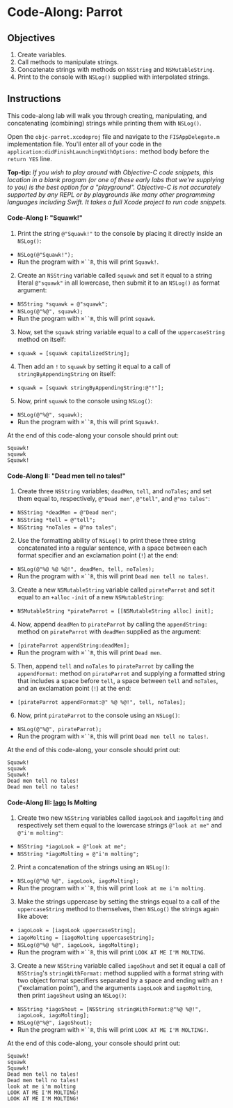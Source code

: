 # Code-Along: Parrot

## Objectives

1. Create variables.
2. Call methods to manipulate strings.
3. Concatenate strings with methods on `NSString` and `NSMutableString`.
3. Print to the console with `NSLog()` supplied with interpolated strings.

## Instructions

This code-along lab will walk you through creating, manipulating, and concatenating (combining) strings while printing them with `NSLog()`.

Open the `objc-parrot.xcodeproj` file and navigate to the `FISAppDelegate.m` implementation file. You'll enter all of your code in the `application:didFinishLaunchingWithOptions:` method body before the `return YES` line.

**Top-tip:** *If you wish to play around with Objective-C code snippets, this location in a blank program (or one of these early labs that we're supplying to you) is the best option for a "playground". Objective-C is not accurately supported by any REPL or by playgrounds like many other programming languages including Swift. It takes a full Xcode project to run code snippets.*

#### Code-Along I: "Squawk!"

1. Print the string `@"Squawk!"` to the console by placing it directly inside an `NSLog()`:
  * `NSLog(@"Squawk!");`  
  * Run the program with `⌘``R`, this will print `Squawk!`.
2. Create an `NSString` variable called `squawk` and set it equal to a string literal `@"squawk"` in all lowercase, then submit it to an `NSLog()` as format argument:
  * `NSString *squawk = @"squawk";`
  * `NSLog(@"%@", squawk);`
  * Run the program with `⌘``R`, this will print `squawk`.
3. Now, set the `squawk` string variable equal to a call of the `uppercaseString` method on itself:
  * `squawk = [squawk capitalizedString];`
4. Then add an `!` to `squawk` by setting it equal to a call of `stringByAppendingString` on itself:
  * `squawk = [squawk stringByAppendingString:@"!"];`
5. Now, print `squawk` to the console using `NSLog()`:
  * `NSLog(@"%@", squawk);`
  * Run the program with `⌘``R`, this will print `Squawk!`.

At the end of this code-along your console should print out:

```
Squawk!
squawk
Squawk!
```

#### Code-Along II: "Dead men tell no tales!"

1. Create three `NSString` variables; `deadMen`, `tell`, and `noTales`; and set them equal to, respectively, `@"Dead men"`, `@"tell"`, and `@"no tales"`:
  * `NSString *deadMen = @"Dead men";`
  * `NSString *tell = @"tell";`
  * `NSString *noTales = @"no tales";`
2. Use the formatting ability of `NSLog()` to print these three string concatenated into a regular sentence, with a space between each format specifier and an exclamation point (`!`) at the end:
  * `NSLog(@"%@ %@ %@!", deadMen, tell, noTales);`
  * Run the program with `⌘``R`, this will print `Dead men tell no tales!`.
3. Create a new `NSMutableString` variable called `pirateParrot` and set it equal to an `+alloc` `-init` of a new `NSMutableString`:
  * `NSMutableString *pirateParrot = [[NSMutableString alloc] init];`
4. Now, append `deadMen` to `pirateParrot` by calling the `appendString:` method on `pirateParrot` with `deadMen` supplied as the argument:
  * `[pirateParrot appendString:deadMen];`
  * Run the program with `⌘``R`, this will print `Dead men`.
5. Then, append `tell` and `noTales` to `pirateParrot` by calling the `appendFormat:` method on `pirateParrot` and supplying a formatted string that includes a space before `tell`, a space between `tell` and `noTales`, and an exclamation point (`!`) at the end:
  * `[pirateParrot appendFormat:@" %@ %@!", tell, noTales];`
6. Now, print `pirateParrot` to the console using an `NSLog()`:
  * `NSLog(@"%@", pirateParrot);`
  * Run the program with `⌘``R`, this will print `Dead men tell no tales!`.

At the end of this code-along, your console should print out:

```
Squawk!
squawk
Squawk!
Dead men tell no tales!
Dead men tell no tales!
```

#### Code-Along III: [Iago][iago] Is Molting

[iago]: https://en.wikipedia.org/wiki/Iago_(Disney_character)

1. Create two new `NSString` variables called `iagoLook` and `iagoMolting` and respectively set them equal to the lowercase strings `@"look at me"` and `@"i'm molting"`:
  * `NSString *iagoLook = @"look at me";`
  * `NSString *iagoMolting = @"i'm molting";`
2. Print a concatenation of the strings using an `NSLog()`:
  * `NSLog(@"%@ %@", iagoLook, iagoMolting);`
  * Run the program with `⌘``R`, this will print `look at me i'm molting`.
3. Make the strings uppercase by setting the strings equal to a call of the `uppercaseString` method to themselves, then `NSLog()` the strings again like above:
  * `iagoLook = [iagoLook uppercaseString];`
  * `iagoMolting = [iagoMolting uppercaseString];`
  * `NSLog(@"%@ %@", iagoLook, iagoMolting);`
  * Run the program with `⌘``R`, this will print `LOOK AT ME I'M MOLTING`.
3. Create a new `NSString` variable called `iagoShout` and set it equal a call of `NSString`'s `stringWithFormat:` method supplied with a format string with two object format specifiers separated by a space and ending with an `!` ("exclamation point"), and the arguments `iagoLook` and `iagoMolting`, then print `iagoShout` using an `NSLog()`:
  * `NSString *iagoShout = [NSString stringWithFormat:@"%@ %@!", iagoLook, iagoMolting];`
  * `NSLog(@"%@", iagoShout);`
  * Run the program with `⌘``R`, this will print `LOOK AT ME I'M MOLTING!`.

At the end of this code-along, your console should print out:

```
Squawk!
squawk
Squawk!
Dead men tell no tales!
Dead men tell no tales!
look at me i'm molting
LOOK AT ME I'M MOLTING!
LOOK AT ME I'M MOLTING!
```



